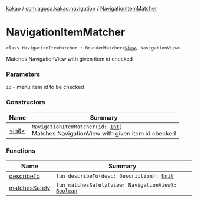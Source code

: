 [kakao](../../index.md) / [com.agoda.kakao.navigation](../index.md) / [NavigationItemMatcher](./index.md)

# NavigationItemMatcher

`class NavigationItemMatcher : BoundedMatcher<`[`View`](https://developer.android.com/reference/android/view/View.html)`, NavigationView>`

Matches NavigationView with given item id checked

### Parameters

`id` - menu item id to be checked

### Constructors

| Name | Summary |
|---|---|
| [&lt;init&gt;](-init-.md) | `NavigationItemMatcher(id: `[`Int`](https://kotlinlang.org/api/latest/jvm/stdlib/kotlin/-int/index.html)`)`<br>Matches NavigationView with given item id checked |

### Functions

| Name | Summary |
|---|---|
| [describeTo](describe-to.md) | `fun describeTo(desc: Description): `[`Unit`](https://kotlinlang.org/api/latest/jvm/stdlib/kotlin/-unit/index.html) |
| [matchesSafely](matches-safely.md) | `fun matchesSafely(view: NavigationView): `[`Boolean`](https://kotlinlang.org/api/latest/jvm/stdlib/kotlin/-boolean/index.html) |
